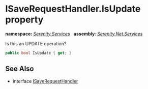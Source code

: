 # ISaveRequestHandler.IsUpdate property
**namespace:** *[Serenity.Services](../../README.md#serenity.services-namespace)*   **assembly**: *[Serenity.Net.Services](../../README.md)*

Is this an UPDATE operation?

```csharp
public bool IsUpdate { get; }
```

## See Also

* interface [ISaveRequestHandler](../ISaveRequestHandler.md)